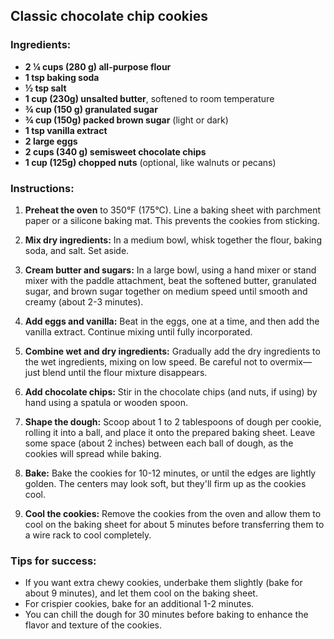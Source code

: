 ## Classic chocolate chip cookies

### Ingredients:
- **2 ¼ cups (280 g) all-purpose flour**
- **1 tsp baking soda**
- **½ tsp salt**
- **1 cup (230g) unsalted butter**, softened to room temperature
- **¾ cup (150 g) granulated sugar**
- **¾ cup (150g) packed brown sugar** (light or dark)
- **1 tsp vanilla extract**
- **2 large eggs**
- **2 cups (340 g) semisweet chocolate chips**
- **1 cup (125g) chopped nuts** (optional, like walnuts or pecans)

### Instructions:

1. **Preheat the oven** to 350°F (175°C). Line a baking sheet with parchment paper or a silicone baking mat. This prevents the cookies from sticking.

2. **Mix dry ingredients:** In a medium bowl, whisk together the flour, baking soda, and salt. Set aside.

3. **Cream butter and sugars:** In a large bowl, using a hand mixer or stand mixer with the paddle attachment, beat the softened butter, granulated sugar, and brown sugar together on medium speed until smooth and creamy (about 2-3 minutes).

4. **Add eggs and vanilla:** Beat in the eggs, one at a time, and then add the vanilla extract. Continue mixing until fully incorporated.

5. **Combine wet and dry ingredients:** Gradually add the dry ingredients to the wet ingredients, mixing on low speed. Be careful not to overmix—just blend until the flour mixture disappears.

6. **Add chocolate chips:** Stir in the chocolate chips (and nuts, if using) by hand using a spatula or wooden spoon.

7. **Shape the dough:** Scoop about 1 to 2 tablespoons of dough per cookie, rolling it into a ball, and place it onto the prepared baking sheet. Leave some space (about 2 inches) between each ball of dough, as the cookies will spread while baking.

8. **Bake:** Bake the cookies for 10-12 minutes, or until the edges are lightly golden. The centers may look soft, but they'll firm up as the cookies cool.

9. **Cool the cookies:** Remove the cookies from the oven and allow them to cool on the baking sheet for about 5 minutes before transferring them to a wire rack to cool completely.

### Tips for success:
- If you want extra chewy cookies, underbake them slightly (bake for about 9 minutes), and let them cool on the baking sheet.
- For crispier cookies, bake for an additional 1-2 minutes.
- You can chill the dough for 30 minutes before baking to enhance the flavor and texture of the cookies.


